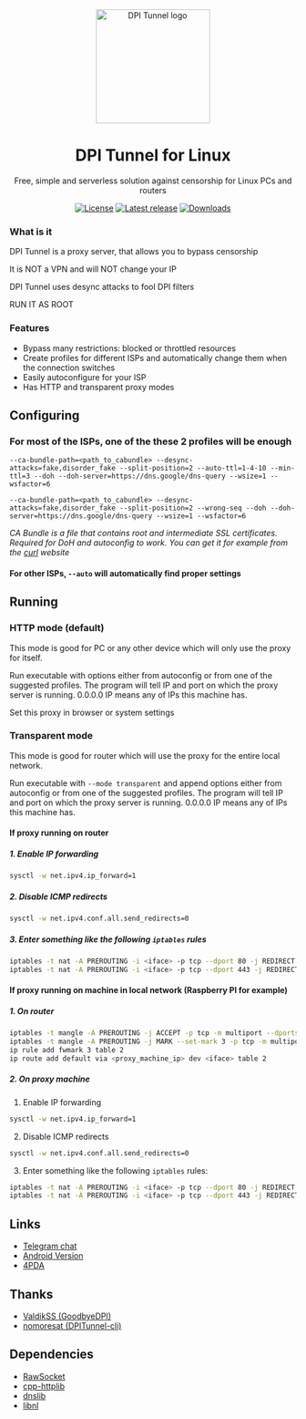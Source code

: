 <div align="center">
<img src="assets/logo.webp" alt="DPI Tunnel logo" width="200">
<br><h1>DPI Tunnel for Linux</h1>
Free, simple and serverless solution against censorship for Linux PCs and routers

<a href="https://github.com/txtsd/DPITunnel/blob/main/LICENSE"><img src="https://img.shields.io/github/license/txtsd/DPITunnel?style=flat-square" alt="License"/></a>
<a href="https://github.com/txtsd/DPITunnel/releases/latest"><img src="https://img.shields.io/github/v/release/txtsd/DPITunnel?style=flat-square" alt="Latest release"/></a>
<a href="https://github.com/txtsd/DPITunnel/releases"><img src="https://img.shields.io/github/downloads/txtsd/DPITunnel/total?style=flat-square" alt="Downloads"/></a>
</div>

### What is it

DPI Tunnel is a proxy server, that allows you to bypass censorship

It is NOT a VPN and will NOT change your IP

DPI Tunnel uses desync attacks to fool DPI filters

RUN IT AS ROOT

### Features

* Bypass many restrictions: blocked or throttled resources
* Create profiles for different ISPs and automatically change them when the connection switches
* Easily autoconfigure for your ISP
* Has HTTP and transparent proxy modes

## Configuring

### For most of the ISPs, one of the these 2 profiles will be enough

```shell
--ca-bundle-path=<path_to_cabundle> --desync-attacks=fake,disorder_fake --split-position=2 --auto-ttl=1-4-10 --min-ttl=3 --doh --doh-server=https://dns.google/dns-query --wsize=1 --wsfactor=6
```

```shell
--ca-bundle-path=<path_to_cabundle> --desync-attacks=fake,disorder_fake --split-position=2 --wrong-seq --doh --doh-server=https://dns.google/dns-query --wsize=1 --wsfactor=6
```

*CA Bundle is a file that contains root and intermediate SSL certificates. Required for DoH and autoconfig to work. You
can get it for example from the [curl](https://curl.se/ca/cacert.pem) website*

#### For other ISPs, `--auto` will automatically find proper settings

## Running

### HTTP mode (default)

This mode is good for PC or any other device which will only use the proxy for itself.

Run executable with options either from autoconfig or from one of the suggested profiles. The program will tell IP and
port on which the proxy server is running. 0.0.0.0 IP means any of IPs this machine has.

Set this proxy in browser or system settings

### Transparent mode

This mode is good for router which will use the proxy for the entire local network.

Run executable with `--mode transparent` and append options either from autoconfig or from one of the suggested
profiles. The program will tell IP and port on which the proxy server is running. 0.0.0.0 IP means any of IPs this
machine has.

#### If proxy running on router

##### 1. Enable IP forwarding

```bash
sysctl -w net.ipv4.ip_forward=1
```

##### 2. Disable ICMP redirects

```bash
sysctl -w net.ipv4.conf.all.send_redirects=0
```

##### 3. Enter something like the following ```iptables``` rules

```bash
iptables -t nat -A PREROUTING -i <iface> -p tcp --dport 80 -j REDIRECT --to-port <proxy_port>
iptables -t nat -A PREROUTING -i <iface> -p tcp --dport 443 -j REDIRECT --to-port <proxy_port>
```

#### If proxy running on machine in local network (Raspberry PI for example)

##### 1. On router

```bash
iptables -t mangle -A PREROUTING -j ACCEPT -p tcp -m multiport --dports 80,443 -s <proxy_machine_ip>
iptables -t mangle -A PREROUTING -j MARK --set-mark 3 -p tcp -m multiport --dports 80,443
ip rule add fwmark 3 table 2
ip route add default via <proxy_machine_ip> dev <iface> table 2
```

##### 2. On proxy machine

1. Enable IP forwarding

```bash
sysctl -w net.ipv4.ip_forward=1
```

2. Disable ICMP redirects

```bash
sysctl -w net.ipv4.conf.all.send_redirects=0
```

3. Enter something like the following ```iptables``` rules:

```bash
iptables -t nat -A PREROUTING -i <iface> -p tcp --dport 80 -j REDIRECT --to-port <proxy_port>
iptables -t nat -A PREROUTING -i <iface> -p tcp --dport 443 -j REDIRECT --to-port <proxy_port>
```

## Links

* [Telegram chat](https://t.me/DPITunnelOFFICIAL)
* [Android Version](https://github.com/nomoresat/DPITunnel-android)
* [4PDA](https://4pda.to/forum/index.php?showtopic=1043778)

## Thanks

* [ValdikSS (GoodbyeDPI)](https://github.com/ValdikSS/GoodbyeDPI)
* [nomoresat (DPITunnel-cli)](https://github.com/nomoresat/DPITunnel-cli)

## Dependencies

* [RawSocket](https://github.com/chkpk/RawSocket)
* [cpp-httplib](https://github.com/yhirose/cpp-httplib)
* [dnslib](https://github.com/mnezerka/dnslib)
* [libnl](https://www.infradead.org/~tgr/libnl)
